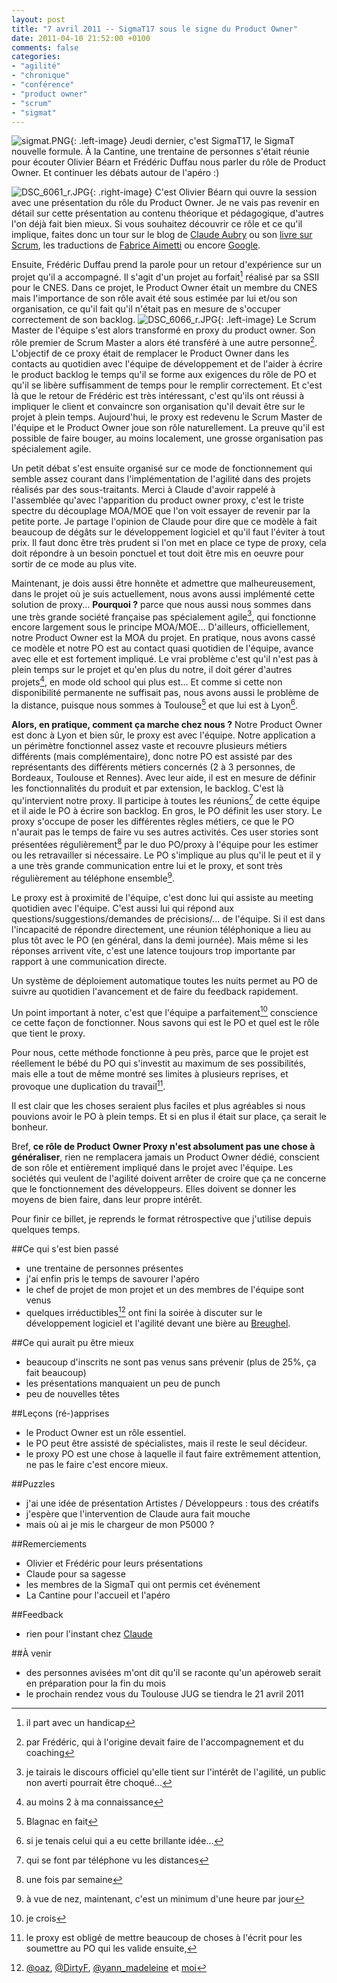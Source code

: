 ```yaml
---
layout: post
title: "7 avril 2011 -- SigmaT17 sous le signe du Product Owner"
date: 2011-04-10 21:52:00 +0100
comments: false
categories: 
- "agilité"
- "chronique"
- "conférence"
- "product owner"
- "scrum"
- "sigmat"
---
```

![sigmat.PNG](https://blog.crafting-labs.fr/images/logo/.sigmat_s.jpg){: .left-image}
 Jeudi dernier, c'est SigmaT17, le SigmaT nouvelle formule. À la Cantine, une trentaine de personnes s'était réunie pour écouter Olivier Béarn et Frédéric Duffau nous parler du rôle de Product Owner. Et continuer les débats autour de l'apéro :)


![DSC_6061_r.JPG](https://blog.crafting-labs.fr/images/2011.04.07_-_SigmaT17/.DSC_6061_r_s.jpg){: .right-image}
C'est Olivier Béarn qui ouvre la session avec une présentation du rôle du Product Owner. Je ne vais pas revenir en détail sur cette présentation au contenu théorique et pédagogique, d'autres l'on déjà fait bien mieux. Si vous souhaitez découvrir ce rôle et ce qu'il implique, faites donc un tour sur le blog de [Claude Aubry](http://www.aubryconseil.com/?q=product+owner) ou son [livre sur Scrum](http://rcm-fr.amazon.fr/e/cm?lt1=_blank&bc1=000000&IS2=1&bg1=FFFFFF&fc1=000000&lc1=0000FF&t=monbloamoique-21&o=8&p=8&l=as4&m=amazon&f=ifr&ref=ss_til&asins=2100540181), les traductions de [Fabrice Aimetti](http://www.fabrice-aimetti.fr/index.php?q=product+owner+traduction) ou encore [Google](http://www.google.fr/#q=product+owner).

Ensuite, Frédéric Duffau prend la parole pour un retour d'expérience sur un projet qu'il a accompagné. Il s'agit d'un projet au forfait[^1] réalisé par sa SSII pour le CNES.
Dans ce projet, le Product Owner était un membre du CNES mais l'importance de son rôle avait été sous estimée par lui et/ou son organisation, ce qu'il fait qu'il n'était pas en mesure de s'occuper correctement de son backlog.
![DSC_6066_r.JPG](https://blog.crafting-labs.fr/images/2011.04.07_-_SigmaT17/.DSC_6066_r_s.jpg){: .left-image}
Le Scrum Master de l'équipe s'est alors transformé en proxy du product owner. Son rôle premier de Scrum Master a alors été transféré à une autre personne[^2].
L'objectif de ce proxy était de remplacer le Product Owner dans les contacts au quotidien avec l'équipe de développement et de l'aider à écrire le product backlog le temps qu'il se forme aux exigences du rôle de PO et qu'il se libère suffisamment de temps pour le remplir correctement.
Et c'est là que le retour de Frédéric est très intéressant, c'est qu'ils ont réussi à impliquer le client et convaincre son organisation qu'il devait être sur le projet à plein temps. Aujourd'hui, le proxy est redevenu le Scrum Master de l'équipe et le Product Owner joue son rôle naturellement. La preuve qu'il est possible de faire bouger, au moins localement, une grosse organisation pas spécialement agile.

Un petit débat s'est ensuite organisé sur ce mode de fonctionnement qui semble assez courant dans l'implémentation de l'agilité dans des projets réalisés par des sous-traitants.
Merci à Claude d'avoir rappelé à l'assemblée qu'avec l'apparition du product owner proxy, c'est le triste spectre du découplage MOA/MOE que l'on voit essayer de revenir par la petite porte. Je partage l'opinion de Claude pour dire que ce modèle à fait beaucoup de dégâts sur le développement logiciel et qu'il faut l'éviter à tout prix. Il faut donc être très prudent si l'on met en place ce type de proxy, cela doit répondre à un besoin ponctuel et tout doit être mis en oeuvre pour sortir de ce mode au plus vite.

Maintenant, je dois aussi être honnête et admettre que malheureusement, dans le projet où je suis actuellement, nous avons aussi implémenté cette solution de proxy... 
__Pourquoi ?__ parce que nous aussi nous sommes dans une très grande société française pas spécialement agile[^3], qui fonctionne encore largement sous le principe MOA/MOE... D'ailleurs, officiellement, notre Product Owner est la MOA du projet. En pratique, nous avons cassé ce modèle et notre PO est au contact quasi quotidien de l'équipe, avance avec elle et est fortement impliqué. Le vrai problème c'est qu'il n'est pas à plein temps sur le projet et qu'en plus du notre, il doit gérer d'autres projets[^4], en mode old school qui plus est...
Et comme si cette non disponibilité permanente ne suffisait pas, nous avons aussi le problème de la distance, puisque nous sommes à Toulouse[^5] et que lui est à Lyon[^6].

__Alors, en pratique, comment ça marche chez nous ?__
Notre Product Owner est donc à Lyon et bien sûr, le proxy est avec l'équipe. Notre application a un périmètre fonctionnel assez vaste et recouvre plusieurs métiers différents (mais complémentaire), donc notre PO est assisté par des représentants des différents métiers concernés (2 à 3 personnes, de Bordeaux, Toulouse et Rennes). Avec leur aide, il est en mesure de définir les fonctionnalités du produit et par extension, le backlog.
C'est là qu'intervient notre proxy. Il participe à toutes les réunions[^7] de cette équipe et il aide le PO à écrire son backlog. En gros, le PO définit les user story. Le proxy s'occupe de poser les différentes règles métiers, ce que le PO n'aurait pas le temps de faire vu ses autres activités.
Ces user stories sont présentées régulièrement[^8] par le duo PO/proxy à l'équipe pour les estimer ou les retravailler si nécessaire.
Le PO s'implique au plus qu'il le peut et il y a une très grande communication entre lui et le proxy, et sont très régulièrement au téléphone ensemble[^9].

Le proxy est à proximité de l'équipe, c'est donc lui qui assiste au meeting quotidien avec l'équipe. C'est aussi lui qui répond aux questions/suggestions/demandes de précisions/... de l'équipe. Si il est dans l'incapacité de répondre directement, une réunion téléphonique a lieu au plus tôt avec le PO (en général, dans la demi journée). Mais même si les réponses arrivent vite, c'est une latence toujours trop importante par rapport à une communication directe.

Un système de déploiement automatique toutes les nuits permet au PO de suivre au quotidien l'avancement et de faire du feedback rapidement.

Un point important à noter, c'est que l'équipe a parfaitement[^10] conscience ce cette façon de fonctionner. Nous savons qui est le PO et quel est le rôle que tient le proxy.

Pour nous, cette méthode fonctionne à peu près, parce que le projet est réellement le bébé du PO qui s'investit au maximum de ses possibilités, mais elle a tout de même montré ses limites à plusieurs reprises, et provoque une duplication du travail[^11]. 

Il est clair que les choses seraient plus faciles et plus agréables si nous pouvions avoir le PO à plein temps. Et si en plus il était sur place, ça serait le bonheur.

Bref, __ce rôle de Product Owner Proxy n'est absolument pas une chose à généraliser__, rien ne remplacera jamais un Product Owner dédié, conscient de son rôle et entièrement impliqué dans le projet avec l'équipe. Les sociétés qui veulent de l'agilité doivent arrêter de croire que ça ne concerne que le fonctionnement des développeurs. Elles doivent se donner les moyens de bien faire, dans leur propre intérêt.


Pour finir ce billet, je reprends le format rétrospective que j'utilise depuis quelques temps.

##Ce qui s'est bien passé

* une trentaine de personnes présentes
* j'ai enfin pris le temps de savourer l'apéro
* le chef de projet de mon projet et un des membres de l'équipe sont venus
* quelques irréductibles[^12] ont fini la soirée à discuter sur le développement logiciel et l'agilité devant une bière au [Breughel](http://www.breughel.fr/).

##Ce qui aurait pu être mieux

* beaucoup d'inscrits ne sont pas venus sans prévenir (plus de 25%, ça fait beaucoup)
* les présentations manquaient un peu de punch
* peu de nouvelles têtes

##Leçons (ré-)apprises

* le Product Owner est un rôle essentiel.
* le PO peut être assisté de spécialistes, mais il reste le seul décideur.
* le proxy PO est une chose à laquelle il faut faire extrêmement attention, ne pas le faire c'est encore mieux.


##Puzzles

* j'ai une idée de présentation Artistes / Développeurs : tous des créatifs
* j'espère que l'intervention de Claude aura fait mouche
* mais où ai je mis le chargeur de mon P5000 ?

##Remerciements

* Olivier et Frédéric pour leurs présentations
* Claude pour sa sagesse
* les membres de la SigmaT qui ont permis cet événement
* La Cantine pour l'accueil et l'apéro


##Feedback

* rien pour l'instant chez [Claude](http://www.aubryconseil.com)


##À venir

* des personnes avisées m'ont dit qu'il se raconte qu'un apéroweb serait en préparation pour la fin du mois
* le prochain rendez vous du Toulouse JUG se tiendra le 21 avril 2011


[^1]: il part avec un handicap
[^2]: par Frédéric, qui à l'origine devait faire de l'accompagnement et du coaching
[^3]: je tairais le discours officiel qu'elle tient sur l'intérêt de l'agilité, un public non averti pourrait être choqué...
[^4]: au moins 2 à ma connaissance
[^5]: Blagnac en fait
[^6]: si je tenais celui qui a eu cette brillante idée...
[^7]: qui se font par téléphone vu les distances
[^8]: une fois par semaine
[^9]: à vue de nez, maintenant, c'est un minimum d'une heure par jour
[^10]: je crois
[^11]: le proxy est obligé de mettre beaucoup de choses à l'écrit pour les soumettre au PO qui les valide ensuite,
[^12]: [@oaz](http://twitter.com/#!/oaz), [@DirtyF](http://twitter.com/#!/DirtyF), [@yann_madeleine](http://twitter.com/#!/yann_madeleine) et [moi](http://twitter.com/#!/avernois)
